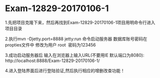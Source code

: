 
# Exam-12829-20170106-1

1.先把项目克隆下来，然后再找到Exam-12829-20170106-1项目用明命令行进入项目目录 

2.执行mvn -Djetty.port=8888 jetty:run 命令启动服务器 数据库账号密码在propties文件中   修改为用户 root  密码为123456 

3.成功启动服务器后 输入在浏览器上输入URL(不要用IE 默认端口为8080): http://localhost:8888/Exam-12829-20170106-1/

4.进入登陆界面后进行登陆验证,然后执行相应的增删改查功能！ 
